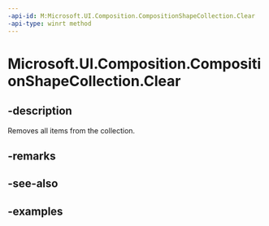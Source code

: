 ```yaml
---
-api-id: M:Microsoft.UI.Composition.CompositionShapeCollection.Clear
-api-type: winrt method
---
```


<!-- Method syntax.
public void CompositionShapeCollection.Clear()
-->

# Microsoft.UI.Composition.CompositionShapeCollection.Clear

## -description

Removes all items from the collection.

## -remarks

## -see-also

## -examples

